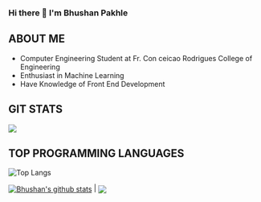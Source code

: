 ### Hi there 👋 I'm Bhushan Pakhle

## ABOUT ME
- Computer Engineering Student at Fr. Con ceicao Rodrigues College of Engineering
- Enthusiast in Machine Learning
- Have Knowledge of Front End Development

## GIT STATS
<img src="https://github-readme-stats.vercel.app/api?username=bhushanpakhle12&show_icons=true&theme=radical&title_color=00FF99&text_color=fff&icon_color=00FF99">

## TOP PROGRAMMING LANGUAGES
![Top Langs](https://github-readme-stats.vercel.app/api/top-langs/?username=bhushanpakhle12&theme=radical&title_color=00FF99&text_color=fff&icon_color=fff)

<a href="https://github.com/anuraghazra/github-readme-stats"><img align="center" src="https://github-readme-stats.vercel.app/api?username=bhushanpakhle12&show_icons=true&include_all_commits=true&theme=buefy&hide_border=true" alt="Bhushan's github stats" /></a> | <a href="https://github.com/anuraghazra/github-readme-stats"><img align="center" src="https://github-readme-stats.vercel.app/api/top-langs/?username=bhushanpakhle12&layout=compact&theme=buefy&hide_border=true" /></a> 

<!-- ## Connect with me:
[<img align="left" alt="codeSTACKr.com" width="22px" src="https://raw.githubusercontent.com/iconic/open-iconic/master/svg/globe.svg" />][website]
[<img align="left" alt="codeSTACKr | Twitter" width="22px" src="https://cdn.jsdelivr.net/npm/simple-icons@v3/icons/twitter.svg" />][twitter]
[<img align="left" alt="codeSTACKr | LinkedIn" width="22px" src="https://cdn.jsdelivr.net/npm/simple-icons@v3/icons/linkedin.svg" />][linkedin]
<br />

[website]: https://google.com
[twitter]: https://twitter.com/Bhushan_Pakhle
[linkedin]: https://www.linkedin.com/in/bhushan-p-pakhle-a2a16821a -->
<!--
**bhushanpakhle12/bhushanpakhle12** is a ✨ _special_ ✨ repository because its `README.md` (this file) appears on your GitHub profile.

Here are some ideas to get you started:

- 🔭 I’m currently working on ...
- 🌱 I’m currently learning ...
- 👯 I’m looking to collaborate on ...
- 🤔 I’m looking for help with ...
- 💬 Ask me about ...
- 📫 How to reach me: ...
- 😄 Pronouns: ...
- ⚡ Fun fact: ...
-->

